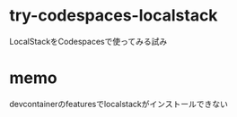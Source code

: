 # try-codespaces-localstack
LocalStackをCodespacesで使ってみる試み

# memo
devcontainerのfeaturesでlocalstackがインストールできない